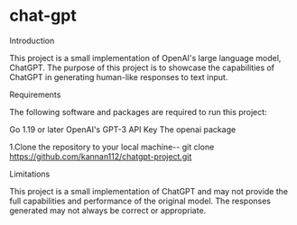 # chat-gpt

Introduction

This project is a small implementation of OpenAI's large language model, ChatGPT. The purpose of this project is to showcase the capabilities of ChatGPT in generating human-like responses to text input.

Requirements

The following software and packages are required to run this project:

Go 1.19 or later
OpenAI's GPT-3 API Key
The openai package

1.Clone the repository to your local machine--
git clone https://github.com/kannan112/chatgpt-project.git


Limitations

This project is a small implementation of ChatGPT and may not provide the full capabilities and performance of the original model. The responses generated may not always be correct or appropriate.
